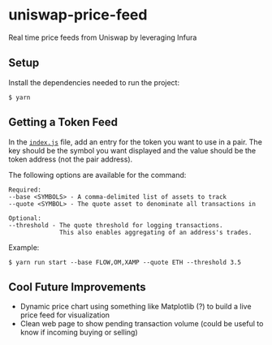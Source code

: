 # uniswap-price-feed

Real time price feeds from Uniswap by leveraging Infura

## Setup

Install the dependencies needed to run the project:

```
$ yarn
```

## Getting a Token Feed

In the [`index.js`](https://github.com/stefanmendoza/uniswap-price-feed/blob/wip/src/index.js) file, add an entry
for the token you want to use in a pair. The key should be the symbol you want displayed and the value
should be the token address (not the pair address).

The following options are available for the command:
```
Required:
--base <SYMBOLS> - A comma-delimited list of assets to track
--quote <SYMBOL> - The quote asset to denominate all transactions in

Optional:
--threshold - The quote threshold for logging transactions.
              This also enables aggregating of an address's trades.
```

Example:
```
$ yarn run start --base FLOW,OM,XAMP --quote ETH --threshold 3.5
```

## Cool Future Improvements

* Dynamic price chart using something like Matplotlib (?) to build a live price feed for visualization
* Clean web page to show pending transaction volume (could be useful to know if incoming buying or selling)
